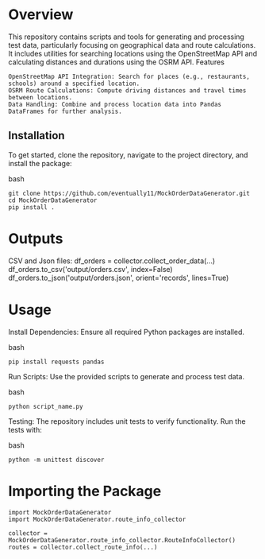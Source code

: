 # Overview

This repository contains scripts and tools for generating and processing test data, particularly focusing on geographical data and route calculations. It includes utilities for searching locations using the OpenStreetMap API and calculating distances and durations using the OSRM API.
Features

    OpenStreetMap API Integration: Search for places (e.g., restaurants, schools) around a specified location.
    OSRM Route Calculations: Compute driving distances and travel times between locations.
    Data Handling: Combine and process location data into Pandas DataFrames for further analysis.

## Installation

To get started, clone the repository, navigate to the project directory, and install the package:

bash

    git clone https://github.com/eventually11/MockOrderDataGenerator.git
    cd MockOrderDataGenerator
    pip install .

    
# Outputs
CSV and Json files:
        df_orders = collector.collect_order_data(...)
        df_orders.to_csv('output/orders.csv', index=False)
        df_orders.to_json('output/orders.json', orient='records', lines=True)

# Usage

Install Dependencies: Ensure all required Python packages are installed.

bash

    pip install requests pandas

Run Scripts: Use the provided scripts to generate and process test data.


bash

    python script_name.py

Testing: The repository includes unit tests to verify functionality. Run the tests with:



bash

    python -m unittest discover


# Importing the Package

    import MockOrderDataGenerator
    import MockOrderDataGenerator.route_info_collector
    
    collector = MockOrderDataGenerator.route_info_collector.RouteInfoCollector()
    routes = collector.collect_route_info(...)
